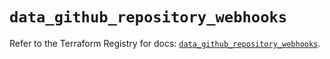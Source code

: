 # `data_github_repository_webhooks`

Refer to the Terraform Registry for docs: [`data_github_repository_webhooks`](https://registry.terraform.io/providers/integrations/github/6.7.1/docs/data-sources/repository_webhooks).
